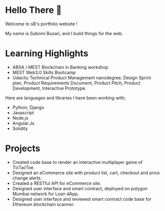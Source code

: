 
# Hello There 👋
Welcome to sB's portfolio website !

My name is Subomi Busari, and I build things for the web.


# Learning Highlights
  - ABSA / MEST Blockchain in Banking workshop 
  - MEST Web3.0 Skills Bootcamp
  - Udacity Technical Product Management nanodegree; Design Sprint plan, Product Requirements Document, Product Pitch, Product Development, Interactive Prototype.


Here are languages and libraries I have been working with;

 -  Python; Django
 -  Javascript
 -  Node.js
 -  Angular.Js
 -  Solidity
 
   
# Projects
- Created code base to render an interactive multiplayer game of TicTacToe.
- Designed an eCommerce site with product list, cart, checkout and price change alerts.
- Created a RESTful API for eCommerce site.
- Designed user interface and smart contract, deployed on polygon Mumbai network for Loan dApp.
- Designed user interface and reviewed smart contract code base for Ethereum blockchain scanner.




